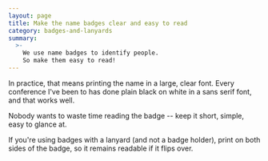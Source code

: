 ```yaml
---
layout: page
title: Make the name badges clear and easy to read
category: badges-and-lanyards
summary:
  >-
    We use name badges to identify people.
    So make them easy to read!
---
```


In practice, that means printing the name in a large, clear font.
Every conference I've been to has done plain black on white in a sans serif font, and that works well.

Nobody wants to waste time reading the badge -- keep it short, simple, easy to glance at.

If you're using badges with a lanyard (and not a badge holder), print on both sides of the badge, so it remains readable if it flips over.
